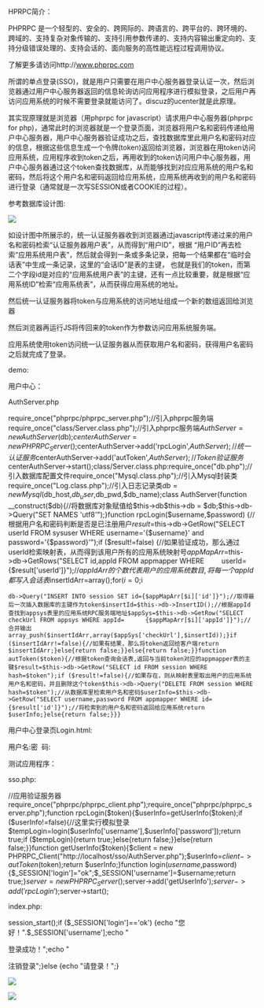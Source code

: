HPRPC简介：

PHPRPC 是一个轻型的、安全的、跨网际的、跨语言的、跨平台的、跨环境的、跨域的、支持复杂对象传输的、支持引用参数传递的、支持内容输出重定向的、支持分级错误处理的、支持会话的、面向服务的高性能远程过程调用协议。

了解更多请访问http://www.phprpc.com

所谓的单点登录(SSO)，就是用户只需要在用户中心服务器登录认证一次，然后浏览器通过用户中心服务器返回的信息轮询访问应用程序进行模拟登录，之后用户再访问应用系统的时候不需要登录就能访问了。discuz的ucenter就是此原理。

其实现原理就是浏览器（用phprpc for javascript）请求用户中心服务器(phprpc for php)，通常此时的浏览器就是一个登录页面，浏览器将用户名和密码传递给用户中心服务器，用户中心服务器验证成功之后，查找数据库里此用户名和密码对应的信息，根据这些信息生成一个令牌(token)返回给浏览器，浏览器在用token访问应用系统，应用程序收到token之后，再用收到的token访问用户中心服务器，用户中心服务器通过这个token查找数据库，从而能够找到对应应用系统的用户名和密码，然后将这个用户名和密码返回给应用系统，应用系统再收到的用户名和密码进行登录（通常就是一次写SESSION或者COOKIE的过程）。

参考数据库设计图:

![](D:/download/youdaonote-pull-master/data/Technology/RPC/images/C1C7EE2FC07E42A19989E9C314493897200901011230779830.JPG.jpeg)

如设计图中所展示的，统一认证服务器收到浏览器通过javascript传递过来的用户名和密码检索“认证服务器用户表”，从而得到“用户ID”，根据 “用户ID”再去检索“应用系统用户表”，然后就会得到一条或多条记录，把每一个结果都在“临时会话表”中生成一条记录，这里的“会话ID”是表的主键， 也就是我们的token，而第二个字段id是对应的“应用系统用户表”的主键，还有一点比较重要，就是根据“应用系统ID”检索“应用系统表”，从而获得应用系统的地址。

然后统一认证服务器将token与应用系统的访问地址组成一个新的数组返回给浏览器

然后浏览器再运行JS将传回来的token作为参数访问应用系统服务端。

应用系统使用token访问统一认证服务器从而获取用户名和密码，获得用户名密码之后就完成了登录。

demo:

用户中心：

AuthServer.php

require_once("phprpc/phprpc_server.php");//引入phprpc服务端require_once("class/Server.class.php");//引入phprpc服务端$AuthServer=new AuthServer($db);$centerAuthServer = new PHPRPC_Server();$centerAuthServer->add('rpcLogin',$AuthServer);//统一认证服务$centerAuthServer->add('autToken',$AuthServer);//Token验证服务$centerAuthServer->start();class/Server.class.php:require_once("db.php");//引入数据库配置文件require_once("Mysql.class.php");//引入Mysql封装类require_once("Log.class.php");//引入日志记录类$db=new Mysql($db_host,$db_user,$db_pwd,$db_name);class AuthServer{function __construct($db){//将数据库对象赋值给$this->db$this->db = $db;$this->db->Query("SET NAMES 'utf8'");}function rpcLogin($username,$password) {//根据用户名和密码判断是否是已注册用户$result=$this->db->GetRow("SELECT userId FROM sysuser WHERE username='{$username}' and password='{$password}'");if ($result!=false) {//如果验证成功，那么通过userId检索映射表，从而得到该用户所有的应用系统映射号$appMapArr=$this->db->GetRows("SELECT id,appId FROM appmapper WHERE         userId={$result['userId']}");//$appIdArr的个数代表用户的应用系统数目,将每一个appId都写入会话表$insertIdArr=array();for($i=0;$i
   
   
   
   
   
    
    
    
    
    db->Query("INSERT INTO session SET id={$appMapArr[$i]['id']}");//取得最后一次插入数据库的主键作为token$insertId=$this->db->InsertID();//根据appId查找到appsys表里的应用系统RPC服务端地址$appSys=$this->db->GetRow("SELECT checkUrl FROM appsys WHERE appId=      {$appMapArr[$i]['appId']}");//合并输出array_push($insertIdArr,array($appSys['checkUrl'],$insertId));}if ($insertIdArr!=false){//如果有结果，那么将token返回给客户端return $insertIdArr;}else{return false;}}else{return false;}}function autToken($token){//根据token查询会话表,返回与当前token对应的appmapper表的主键$result=$this->db->GetRow("SELECT id FROM session WHERE hash=$token");if ($result!=false){//如果存在，则从映射表里取出用户的应用系统用户名和密码，并且删除这个token$this->db->Query("DELETE FROM session WHERE hash=$token");//从数据库里检索用户名和密码$userInfo=$this->db->GetRow("SELECT username,password FROM appmapper WHERE id={$result['id']}");//将检索到的用户名和密码返回给应用系统return $userInfo;}else{return false;}}}
   
   
   
   
   

用户中心登录页Login.html:

用户名:密  码:

测试应用程序：

sso.php:

//应用验证服务器require_once("phprpc/phprpc_client.php");require_once("phprpc/phprpc_server.php");function rpcLogin($token){$userInfo=getUserInfo($token);if ($userInfo!=false){//这里实行模拟登录$tempLogin=login($userInfo['username'],$userInfo['password']);return true;if ($tempLogin){return true;}else{return false;}}else{return false;}}function getUserInfo($token){$client = new PHPRPC_Client("http://localhost/sso/AuthServer.php");$userInfo=$client->autToken($token);return $userInfo;}function login($username,$password){$_SESSION['login']="ok";$_SESSION['username']=$username;return true;}$server = new PHPRPC_Server();$server->add('getUserInfo');$server->add('rpcLogin');$server->start();

index.php:

session_start();if ($_SESSION['login']=='ok') {echo "您好！".$_SESSION['username'];echo "

登录成功！";echo "

注销登录";}else {echo "请登录！";}

![](D:/download/youdaonote-pull-master/data/Technology/RPC/images/490C928F0F6746FEA6AA957A57E61F2A29_1308839498Atkh.jpg.jpeg)

![](D:/download/youdaonote-pull-master/data/Technology/RPC/images/3FD99BBB68BB4D34BCB7621D0EEEE8E229_130883978088Ob.jpg.jpeg)